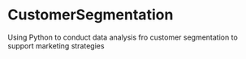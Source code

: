 # CustomerSegmentation
Using Python to conduct data analysis fro customer segmentation to support marketing strategies
